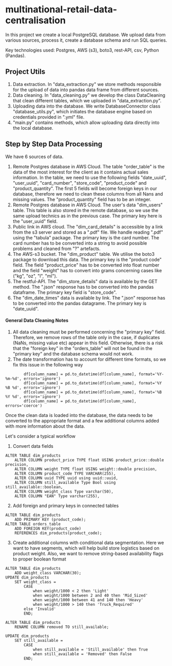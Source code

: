 # multinational-retail-data-centralisation

In this project we create a local PostgreSQL database. We upload data from various sources, process it, create a database schema and run SQL queries. 

Key technologies used: Postgres, AWS (s3), boto3, rest-API, csv, Python (Pandas). 

## Project Utils

1. Data extraction. In "data_extraction.py" we store methods responsible for the upload of data into pandas data frame from different sources. 
2. Data cleaning. In "data_cleaning.py" we develop the class DataCleaning that clean different tables, which we uploaded in "data_extraction.py". 
3. Uploading data into the database. We write DatabaseConnector class "database_utils.py", which initiates the database engine based on credentials provided in ".yml" file.
4. "main.py" contains methods, which allow uploading data directly into the local database. 

## Step by Step Data Processing

We have 6 sources of data. 

1. Remote Postgres database in AWS Cloud. The table "order_table" is the data of the most interest for the client as it contains actual sales information. In the table, we need to use the following fields "date_uuid", "user_uuid", "card_number", "store_code", "product_code" and "product_quantity". The first 5 fields will become foreign keys in our database, therefore we need to clean these columns from all Nans and missing values. The "product_quantity" field has to be an integer.
2. Remote Postgres database in AWS Cloud. The user's data  "dim_users" table. This table is also stored in the remote database, so we use the same upload technics as in the previous case. The primary key here is the "user_uuid" field.
3. Public link in AWS cloud. The "dim_card_details" is accessible by a link from the s3 server and stored as a ".pdf" file. We handle reading ".pdf" using the "tabula" package. The primary key is the card number. The card number has to be converted into a string to avoid possible problems and cleaned from "?" artefacts.
4. The AWS-s3 bucket. The "dim_product" table. We utilise the boto3 package to download this data. The primary key is the "product code" field. The field "product_price" has to be converted into float number and the field "weight" has to convert into grams concerning cases like ("kg", "oz", "l", "ml").
5. The restful-API.  The "dim_store_details" data is available by the GET method. The ".json" response has to be converted into the pandas dataframe. The primary key field is "store_code".
6. The "dim_date_times" data is available by link. The ".json" response has to be converted into the pandas datagrame. The primary key is "date_uuid".

#### General Data Cleaning Notes

1. All data cleaning must be performed concerning the "primary key" field. Therefore, we remove rows of the table only in the case, if duplicates (NaNs, missing value etc) appear in this field. Otherwise, there is a risk that the "foreign key" in the "orders_table" will not be found in the "primary key" and the database schema would not work.
2. The date transformation has to account for different time formats, so we fix this issue in the following way
```
        df[column_name] = pd.to_datetime(df[column_name], format='%Y-%m-%d', errors='ignore')
        df[column_name] = pd.to_datetime(df[column_name], format='%Y %B %d', errors='ignore')
        df[column_name] = pd.to_datetime(df[column_name], format='%B %Y %d', errors='ignore')
        df[column_name] = pd.to_datetime(df[column_name], errors='coerce')
```
Once the clean data is loaded into the database, the data needs to be converted to the appropriate format and a few additional columns added with more information about the data.

Let's consider a typical workflow
1. Convert data fields
```
ALTER TABLE dim_products
	ALTER COLUMN product_price TYPE float USING product_price::double precision, 
	ALTER COLUMN weight TYPE float USING weight::double precision, 
	ALTER COLUMN product_code TYPE VARCHAR(255),
	ALTER COLUMN uuid TYPE uuid using uuid::uuid,
	ALTER COLUMN still_available Type Bool using still_available::boolean,
	ALTER COLUMN weight_class Type varchar(50),
	ALTER COLUMN "EAN" Type varchar(255),
```

2. Add foreign and primary keys in connected tables

```
ALTER TABLE dim_products
	ADD PRIMARY KEY (product_code);
ALTER TABLE orders_table 
	ADD FOREIGN KEY(product_code) 
	REFERENCES dim_products(product_code);
```
3. Create additional columns with conditional data segmentation. Here we want to have segments, which will help build store logistics based on product weight. Also, we want to remove string-based availability flags to proper boolean format
```
ALTER TABLE dim_products
	ADD weight_class VARCHAR(30);
UPDATE dim_products
	SET weight_class = 
		CASE 
			when weight/1000 < 2 then 'Light'
			when weight/1000 between 2 and 40 then 'Mid_Sized'
			when weight/1000 between 41 and 140 then 'Heavy'
			when weight/1000 > 140 then 'Truck_Required'  
		else 'Invalid' 
		END;
  
ALTER TABLE dim_products
	RENAME COLUMN removed TO still_available;
  
UPDATE dim_products
	SET still_available = 
		CASE 
			when still_available = 'Still_available' then True
			when still_available = 'Removed' then False
		END;
```

